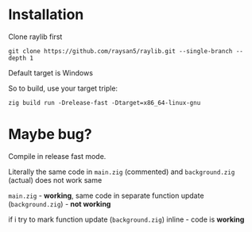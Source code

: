 # Installation

Clone raylib first

```
git clone https://github.com/raysan5/raylib.git --single-branch --depth 1
```

Default target is Windows

So to build, use your target triple:

```
zig build run -Drelease-fast -Dtarget=x86_64-linux-gnu
```

# Maybe bug?

Compile in release fast mode.

Literally the same code in `main.zig` (commented) and `background.zig` (actual) does not work same

`main.zig` - **working**, same code in separate function update (`background.zig`) - **not working**

if i try to mark function update (`background.zig`) inline - code is **working**

